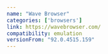 ```yaml
---
name: "Wave Browser"
categories: ['browsers']
link: https://wavebrowser.com/
compatibility: emulation
versionFrom: "92.0.4515.159"
---
```



